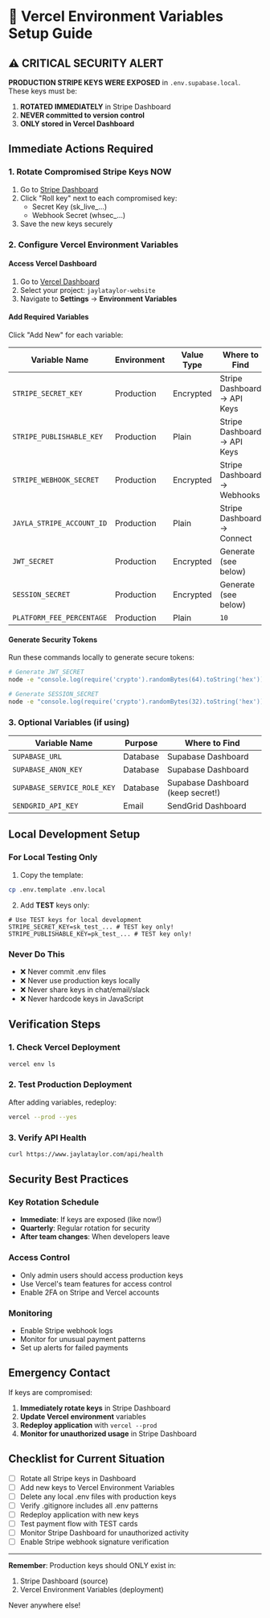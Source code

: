 # 🔐 Vercel Environment Variables Setup Guide

## ⚠️ CRITICAL SECURITY ALERT

**PRODUCTION STRIPE KEYS WERE EXPOSED** in `.env.supabase.local`. These keys must be:
1. **ROTATED IMMEDIATELY** in Stripe Dashboard
2. **NEVER committed to version control**
3. **ONLY stored in Vercel Dashboard**

## Immediate Actions Required

### 1. Rotate Compromised Stripe Keys NOW
1. Go to [Stripe Dashboard](https://dashboard.stripe.com/apikeys)
2. Click "Roll key" next to each compromised key:
   - Secret Key (sk_live_...)
   - Webhook Secret (whsec_...)
3. Save the new keys securely

### 2. Configure Vercel Environment Variables

#### Access Vercel Dashboard
1. Go to [Vercel Dashboard](https://vercel.com/dashboard)
2. Select your project: `jaylataylor-website`
3. Navigate to **Settings** → **Environment Variables**

#### Add Required Variables

Click "Add New" for each variable:

| Variable Name | Environment | Value Type | Where to Find |
|--------------|-------------|------------|---------------|
| `STRIPE_SECRET_KEY` | Production | Encrypted | Stripe Dashboard → API Keys |
| `STRIPE_PUBLISHABLE_KEY` | Production | Plain | Stripe Dashboard → API Keys |
| `STRIPE_WEBHOOK_SECRET` | Production | Encrypted | Stripe Dashboard → Webhooks |
| `JAYLA_STRIPE_ACCOUNT_ID` | Production | Plain | Stripe Dashboard → Connect |
| `JWT_SECRET` | Production | Encrypted | Generate (see below) |
| `SESSION_SECRET` | Production | Encrypted | Generate (see below) |
| `PLATFORM_FEE_PERCENTAGE` | Production | Plain | `10` |

#### Generate Security Tokens

Run these commands locally to generate secure tokens:

```bash
# Generate JWT_SECRET
node -e "console.log(require('crypto').randomBytes(64).toString('hex'))"

# Generate SESSION_SECRET
node -e "console.log(require('crypto').randomBytes(32).toString('hex'))"
```

### 3. Optional Variables (if using)

| Variable Name | Purpose | Where to Find |
|--------------|---------|---------------|
| `SUPABASE_URL` | Database | Supabase Dashboard |
| `SUPABASE_ANON_KEY` | Database | Supabase Dashboard |
| `SUPABASE_SERVICE_ROLE_KEY` | Database | Supabase Dashboard (keep secret!) |
| `SENDGRID_API_KEY` | Email | SendGrid Dashboard |

## Local Development Setup

### For Local Testing Only

1. Copy the template:
```bash
cp .env.template .env.local
```

2. Add **TEST** keys only:
```env
# Use TEST keys for local development
STRIPE_SECRET_KEY=sk_test_... # TEST key only!
STRIPE_PUBLISHABLE_KEY=pk_test_... # TEST key only!
```

### Never Do This
- ❌ Never commit .env files
- ❌ Never use production keys locally
- ❌ Never share keys in chat/email/slack
- ❌ Never hardcode keys in JavaScript

## Verification Steps

### 1. Check Vercel Deployment
```bash
vercel env ls
```

### 2. Test Production Deployment
After adding variables, redeploy:
```bash
vercel --prod --yes
```

### 3. Verify API Health
```bash
curl https://www.jaylataylor.com/api/health
```

## Security Best Practices

### Key Rotation Schedule
- **Immediate**: If keys are exposed (like now!)
- **Quarterly**: Regular rotation for security
- **After team changes**: When developers leave

### Access Control
- Only admin users should access production keys
- Use Vercel's team features for access control
- Enable 2FA on Stripe and Vercel accounts

### Monitoring
- Enable Stripe webhook logs
- Monitor for unusual payment patterns
- Set up alerts for failed payments

## Emergency Contact

If keys are compromised:
1. **Immediately rotate keys** in Stripe Dashboard
2. **Update Vercel environment** variables
3. **Redeploy application** with `vercel --prod`
4. **Monitor for unauthorized usage** in Stripe Dashboard

## Checklist for Current Situation

- [ ] Rotate all Stripe keys in Dashboard
- [ ] Add new keys to Vercel Environment Variables
- [ ] Delete any local .env files with production keys
- [ ] Verify .gitignore includes all .env patterns
- [ ] Redeploy application with new keys
- [ ] Test payment flow with TEST cards
- [ ] Monitor Stripe Dashboard for unauthorized activity
- [ ] Enable Stripe webhook signature verification

---

**Remember**: Production keys should ONLY exist in:
1. Stripe Dashboard (source)
2. Vercel Environment Variables (deployment)

Never anywhere else!